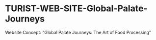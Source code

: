 # TURIST-WEB-SITE-Global-Palate-Journeys
Website Concept: "Global Palate Journeys: The Art of Food Processing"
